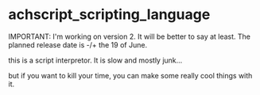# achscript_scripting_language
IMPORTANT: I'm working on version 2. It will be better to say at least. The planned release date is -/+ the 19 of June.

this is a script interpretor. It is slow and mostly junk...

but if you want to kill your time, you can make some really cool things with it.
